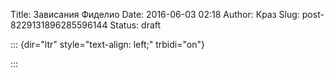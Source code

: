 Title: Зависания Фиделио
Date: 2016-06-03 02:18
Author: Краз
Slug: post-8229131896285596144
Status: draft

::: {dir="ltr" style="text-align: left;" trbidi="on"}
  
:::
